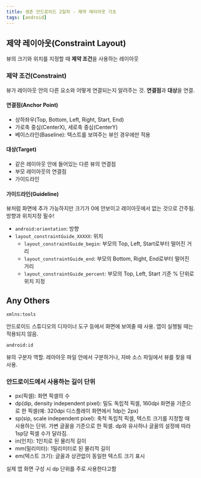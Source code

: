 ```yaml
---
title: 생존 안드로이드 2일차 - 제약 레이아웃 기초
tags: [android]
---
```


## 제약 레이아웃(Constraint Layout)

뷰의 크기와 위치를 지정할 때 **제약 조건**을 사용하는 레이아웃

### 제약 조건(Constraint)

뷰가 레이아웃 안의 다른 요소와 어떻게 연결되는지 알려주는 것. **연결점**과 **대상**을 연결.

#### 연결점(Anchor Point)

- 상하좌우(Top, Bottom, Left, Right, Start, End)
- 가로축 중심(CenterX), 세로축 중심(CenterY)
- 베이스라인(Baseline): 텍스트를 보여주는 뷰인 경우에만 적용

#### 대상(Target)

- 같은 레이아웃 안에 들어있는 다른 뷰의 연결점
- 부모 레이아웃의 연결점
- 가이드라인

#### 가이드라인(Guideline)

뷰처럼 화면에 추가 가능하지만 크기가 0에 안보이고 레이아웃에서 없는 것으로 간주됨. 방향과 위치지정 필수!

- `android:orientation`: 방향
- `layout_constraintGuide_XXXXX`: 위치
  - `layout_constraintGuide_begin`: 부모의 Top, Left, Start로부터 떨어진 거리
  - `layout_constraintGuide_end`: 부모의 Bottom, Right, End로부터 떨어진 거리
  - `layout_constraintGuide_percent`: 부모의 Top, Left, Start 기준 % 단위로 위치 지정

## Any Others

`xmlns:tools`

안드로이드 스튜디오의 디자이너 도구 등에서 화면에 보여줄 때 사용. 앱이 실행될 때는 적용되지 않음.

`android:id`

뷰의 구분자 역할. 레아아웃 파일 안에서 구분하거나, 자바 소스 파일에서 뷰를 찾을 때 사용.

### 안드로이드에서 사용하는 길이 단위

- px(픽셀): 화면 픽셀의 수
- dp(dip, density independent pixel):
밀도 독립적 픽셀, 160dpi 화면을 기준으로 한 픽셀(예: 320dpi 디스플레이 화면에서 1dp는 2px)
- sp(sip, scale independent pixel):
축척 독립적 픽셀, 텍스트 크기를 지정할 때 사용하는 단위. 가변 글꼴을 기준으로 한 픽셀. dp와 유사하나 글꼴의 설정에 따라 1sp당 픽셀 수가 달라짐.
- in(인치): 1인치로 된 물리적 길이
- mm(밀리미터): 1밀리미터로 된 물리적 길이
- em(텍스트 크기): 글꼴과 상관없이 동일한 텍스트 크기 표시

실제 앱 화면 구성 시 dp 단위를 주로 사용한다고함
